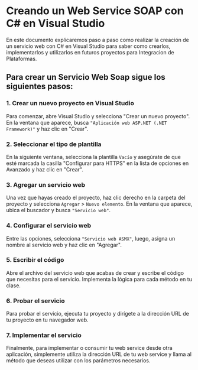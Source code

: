 # Creando un Web Service SOAP con C# en Visual Studio
En este documento explicaremos paso a paso como realizar la creación de un servicio web con C# en Visual Studio para saber como crearlos, implementarlos y utilizarlos en futuros proyectos para Integracion de Plataformas.
## Para crear un Servicio Web Soap sigue los siguientes pasos:

### 1. Crear un nuevo proyecto en Visual Studio
Para comenzar, abre Visual Studio y selecciona "Crear un nuevo proyecto". En la ventana que aparece, busca `"Aplicación web ASP.NET (.NET Framework)"` y haz clic en "Crear".

### 2. Seleccionar el tipo de plantilla
En la siguiente ventana, selecciona la plantilla `Vacío` y asegúrate de que esté marcada la casilla "Configurar para HTTPS" en la lista de opciones en Avanzado y haz clic en "Crear".

### 3. Agregar un servicio web
Una vez que hayas creado el proyecto, haz clic derecho en la carpeta del proyecto y selecciona `Agregar` > `Nuevo elemento`. En la ventana que aparece, ubica el buscador y busca `"Servicio web"`.

### 4. Configurar el servicio web
Entre las opciones, selecciona `"Servicio web ASMX"`, luego, asigna un nombre al servicio web y haz clic en "Agregar".

### 5. Escribir el código
Abre el archivo del servicio web que acabas de crear y escribe el código que necesitas para el servicio. Implementa la lógica para cada método en tu clase.

### 6. Probar el servicio
Para probar el servicio, ejecuta tu proyecto y dirígete a la dirección URL de tu proyecto en tu navegador web.

### 7. Implementar el servicio
Finalmente, para implementar o consumir tu web service desde otra aplicación, simplemente utiliza la dirección URL de tu web service y llama al método que deseas utilizar con los parámetros necesarios.
